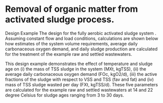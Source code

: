 # Removal of organic matter from activated sludge process.
Design Example
The design for the fully aerobic activated sludge system . Assuming constant flow and load conditions, calculations are shown below how estimates of the system volume requirements, average daily carbonaceous oxygen demand, and daily sludge production are calculated for the treatment of the example raw and settled wastewaters.

This design example demonstrates the effect of temperature and sludge age on (i) the mass of TSS sludge in the system (MXt, kgTSS), (ii) the average daily carbonaceous oxygen demand (FOc, kgO2/d), (iii) the active fractions of the sludge with respect to VSS and TSS (fav and fat) and (iv) mass of TSS sludge wasted per day (FXt, kgTSS/d). These five parameters are calculated for the example raw and settled wastewaters at 14 and 22 degree Celsius for sludge ages ranging from 3 to 30 days.
